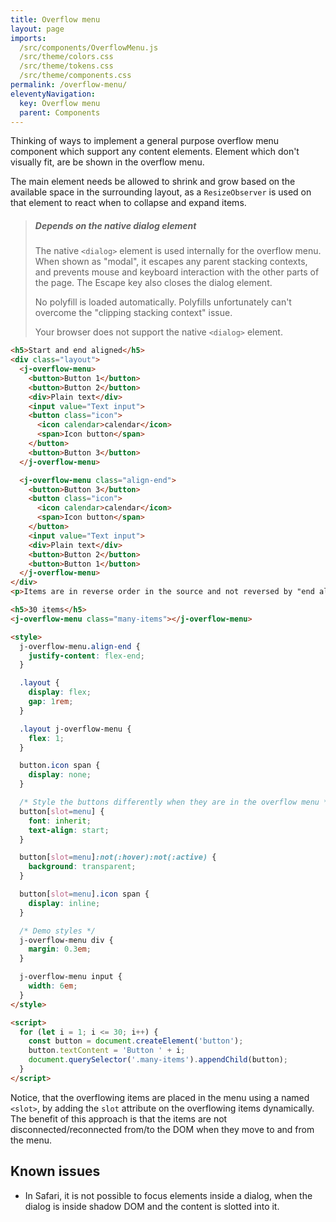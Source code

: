 ```yaml
---
title: Overflow menu
layout: page
imports:
  /src/components/OverflowMenu.js
  /src/theme/colors.css
  /src/theme/tokens.css
  /src/theme/components.css
permalink: /overflow-menu/
eleventyNavigation:
  key: Overflow menu
  parent: Components
---
```


Thinking of ways to implement a general purpose overflow menu component which support any content elements. Element which don't visually fit, are be shown in the overflow menu.

The main element needs be allowed to shrink and grow based on the available space in the surrounding layout, as a `ResizeObserver` is used on that element to react when to collapse and expand items.

> ##### Depends on the native dialog element
> The native `<dialog>` element is used internally for the overflow menu. When shown as "modal", it escapes any parent stacking contexts, and prevents mouse and keyboard interaction with the other parts of the page. The Escape key also closes the dialog element.
>
> No polyfill is loaded automatically. Polyfills unfortunately can't overcome the "clipping stacking context" issue.
>
> <p class="dialog-not-supported">Your browser does not support the native <code>&lt;dialog&gt;</code> element.</p>

<render-example></render-example>
```html
<h5>Start and end aligned</h5>
<div class="layout">
  <j-overflow-menu>
    <button>Button 1</button>
    <button>Button 2</button>
    <div>Plain text</div>
    <input value="Text input">
    <button class="icon">
      <icon calendar>calendar</icon>
      <span>Icon button</span>
    </button>
    <button>Button 3</button>
  </j-overflow-menu>

  <j-overflow-menu class="align-end">
    <button>Button 3</button>
    <button class="icon">
      <icon calendar>calendar</icon>
      <span>Icon button</span>
    </button>
    <input value="Text input">
    <div>Plain text</div>
    <button>Button 2</button>
    <button>Button 1</button>
  </j-overflow-menu>
</div>
<p>Items are in reverse order in the source and not reversed by "end alignment".</p>

<h5>30 items</h5>
<j-overflow-menu class="many-items"></j-overflow-menu>

<style>
  j-overflow-menu.align-end {
    justify-content: flex-end;
  }

  .layout {
    display: flex;
    gap: 1rem;
  }

  .layout j-overflow-menu {
    flex: 1;
  }

  button.icon span {
    display: none;
  }

  /* Style the buttons differently when they are in the overflow menu */
  button[slot=menu] {
    font: inherit;
    text-align: start;
  }

  button[slot=menu]:not(:hover):not(:active) {
    background: transparent;
  }

  button[slot=menu].icon span {
    display: inline;
  }

  /* Demo styles */
  j-overflow-menu div {
    margin: 0.3em;
  }

  j-overflow-menu input {
    width: 6em;
  }
</style>

<script>
  for (let i = 1; i <= 30; i++) {
    const button = document.createElement('button');
    button.textContent = 'Button ' + i;
    document.querySelector('.many-items').appendChild(button);
  }
</script>
```

<script>
if (typeof HTMLDialogElement !== 'undefined') {
  document.querySelector('.dialog-not-supported').style.display = 'none';
}
</script>

<style>
.dialog-not-supported {
  color: var(--red-600);
}
</style>

Notice, that the overflowing items are placed in the menu using a named `<slot>`, by adding the `slot` attribute on the overflowing items dynamically. The benefit of this approach is that the items are not disconnected/reconnected from/to the DOM when they move to and from the menu.

## Known issues

- In Safari, it is not possible to focus elements inside a dialog, when the dialog is inside shadow DOM and the content is slotted into it. <!-- https://bugs.webkit.org/show_bug.cgi?id=233320 -->
